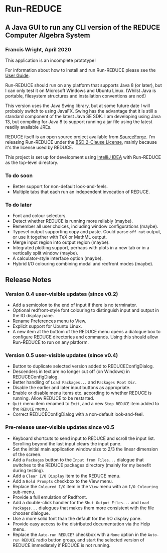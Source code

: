 # Run-REDUCE

## A Java GUI to run any CLI version of the REDUCE Computer Algebra System

### Francis Wright, April 2020

This application is an incomplete prototype!

For information about how to install and run Run-REDUCE please see the
[User Guide](UserGuide.md).

Run-REDUCE should run on any platform that supports Java 8 (or later),
but I can only test it on Microsoft Windows and Ubuntu Linux.  (Whilst
Java is portable, filesystem structures and installation conventions
are not!)

This version uses the Java Swing library, but at some future date I
will probably switch to using JavaFX.  Swing has the advantage that it
is still a standard component of the latest Java SE SDK.  I am
developing using Java 13, but compiling for Java 8 to support running
a jar file using the latest readily available JREs.

REDUCE itself is an open source project available from
[SourceForge](https://sourceforge.net/projects/reduce-algebra/).  I'm
releasing Run-REDUCE under the [BSD 2-Clause License](LICENSE), mainly
because it's the license used by REDUCE.

This project is set up for development using [IntelliJ
IDEA](https://www.jetbrains.com/idea/) with Run-REDUCE as the
top-level directory.

### To do soon

* Better support for non-default look-and-feels.
* Multiple tabs that each run an independent invocation of REDUCE.

### To do later

* Font and colour selectors.
* Detect whether REDUCE is running more reliably (maybe).
* Remember all user choices, including window configurations (maybe).
* Typeset output supporting copy and paste. Could parse `off nat`
  output, or use it together with TeX or MathML output.
* Merge input region into output region (maybe).
* Integrated plotting support, perhaps with plots in a new tab or in a
  vertically split window (maybe).
* A calculator-style interface option (maybe).
* Hybrid I/O colouring combining modal and redfront modes (maybe).

## Release Notes

### Version 0.4 user-visible updates (since v0.2)

* Add a semicolon to the end of input if there is no terminator.
* Optional redfront-style font colouring to distinguish input and
  output in the IO display pane.
* Rename Preferences menu to View.
* Explicit support for Ubuntu Linux.
* A new item at the bottom of the REDUCE menu opens a dialogue box to
  configure REDUCE directories and commands.  Using this should allow
  Run-REDUCE to run on any platform.

### Version 0.5 user-visible updates (since v0.4)

* Button to duplicate selected version added to REDUCEConfigDialog.
* Descenders in text are no longer cut off (on Windows) in
  REDUCEConfigDialog.
* Better handling of `Load Packages...` and `Packages Root Dir`.
* Disable the earlier and later input buttons as appropriate.
* Enable or disable menu items etc. according to whether REDUCE is
  running.  Allow REDUCE to be restarted.
* `Quit` menu item renamed to `Exit`, and a new `Stop REDUCE` item
  added to the `REDUCE` menu.
* Correct REDUCEConfigDialog with a non-default look-and-feel.

### Pre-release user-visible updates since v0.5

* Keyboard shortcuts to send input to REDUCE and scroll the input
  list.  Scrolling beyond the last input clears the input pane.
* Set the initial main application window size to 2/3 the linear
  dimension of the screen.
* Add a `Packages` button to the `Input from Files...` dialogue that
  switches to the REDUCE packages directory (mainly for my benefit
  during testing).
* Add a `Clear I/O Display` item to the REDUCE menu.
* Add a `Bold Prompts` checkbox to the View menu.
* Replace the `Coloured I/O` item in the `View` menu with an `I/O
  Colouring` sub-menu.
* Provide a full emulation of Redfront.
* Add a double-click handler for the `Shut Output Files...` and `Load
  Packages...` dialogues that makes them more consistent with the file
  chooser dialogue.
* Use a more solid font than the default for the I/O display pane.
* Provide easy access to the distributed documentation via the Help
  menu.
* Replace the `Auto-run REDUCE?` checkbox with a `None` option in the
  `Auto-run REDUCE` radio button group, and start the selected version
  of REDUCE immediately if REDUCE is not running.
